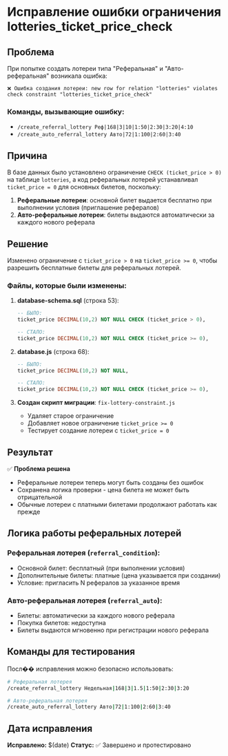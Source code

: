 # Исправление ошибки ограничения lotteries_ticket_price_check

## Проблема

При попытке создать лотереи типа "Реферальная" и "Авто-реферальная" возникала ошибка:

```
❌ Ошибка создания лотереи: new row for relation "lotteries" violates check constraint "lotteries_ticket_price_check"
```

### Команды, вызывающие ошибку:
- `/create_referral_lottery Реф|168|3|10|1:50|2:30|3:20|4:10`
- `/create_auto_referral_lottery Авто|72|1:100|2:60|3:40`

## Причина

В базе данных было установлено ограничение `CHECK (ticket_price > 0)` на таблице `lotteries`, а код реферальных лотерей устанавливал `ticket_price = 0` для основных билетов, поскольку:

1. **Реферальные лотереи**: основной билет выдается бесплатно при выполнении условия (приглашение рефералов)
2. **Авто-реферальные лотереи**: билеты выдаются автоматически за каждого нового реферала

## Решение

Изменено ограничение с `ticket_price > 0` на `ticket_price >= 0`, чтобы разрешить бесплатные билеты для реферальных лотерей.

### Файлы, которые были изменены:

1. **database-schema.sql** (строка 53):
   ```sql
   -- БЫЛО:
   ticket_price DECIMAL(10,2) NOT NULL CHECK (ticket_price > 0),
   
   -- СТАЛО:
   ticket_price DECIMAL(10,2) NOT NULL CHECK (ticket_price >= 0),
   ```

2. **database.js** (строка 68):
   ```sql
   -- БЫЛО:
   ticket_price DECIMAL(10,2) NOT NULL,
   
   -- СТАЛО:
   ticket_price DECIMAL(10,2) NOT NULL CHECK (ticket_price >= 0),
   ```

3. **Создан скрипт миграции**: `fix-lottery-constraint.js`
   - Удаляет старое ограничение
   - Добавляет новое ограничение `ticket_price >= 0`
   - Тестирует создание лотереи с `ticket_price = 0`

## Результат

✅ **Проблема решена**
- Реферальные лотереи теперь могут быть созданы без ошибок
- Сохранена логика проверки - цена билета не может быть отрицательной
- Обычные лотереи с платными билетами продолжают работать как прежде

## Логика работы реферальных лотерей

### Реферальная лотерея (`referral_condition`):
- Основной билет: бесплатный (при выполнении условия)
- Дополнительные билеты: платные (цена указывается при создании)
- Условие: пригласить N рефералов за указанное время

### Авто-реферальная лотерея (`referral_auto`):
- Билеты: автоматически за каждого нового реферала
- Покупка билетов: недоступна
- Билеты выдаются мгновенно при регистрации нового реферала

## Команды для тестирования

Посл�� исправления можно безопасно использовать:

```bash
# Реферальная лотерея
/create_referral_lottery Недельная|168|3|1.5|1:50|2:30|3:20

# Авто-реферальная лотерея  
/create_auto_referral_lottery Авто|72|1:100|2:60|3:40
```

## Дата исправления

**Исправлено:** $(date)
**Статус:** ✅ Завершено и протестировано
